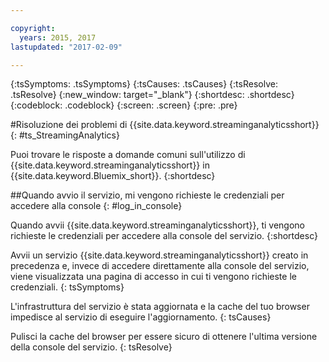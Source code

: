 ```yaml
---

copyright:
  years: 2015, 2017
lastupdated: "2017-02-09"

---
```


<!-- Attribute definitions --> 
{:tsSymptoms: .tsSymptoms} 
{:tsCauses: .tsCauses} 
{:tsResolve: .tsResolve} 
{:new_window: target="_blank"}
{:shortdesc: .shortdesc}
{:codeblock: .codeblock}
{:screen: .screen}
{:pre: .pre}

#Risoluzione dei problemi di {{site.data.keyword.streaminganalyticsshort}} 
{: #ts_StreamingAnalytics}

Puoi trovare le risposte a domande comuni sull'utilizzo di {{site.data.keyword.streaminganalyticsshort}} in {{site.data.keyword.Bluemix_short}}.
{:shortdesc}

##Quando avvio il servizio, mi vengono richieste le credenziali per accedere alla console
{: #log_in_console}

Quando avvii {{site.data.keyword.streaminganalyticsshort}}, ti vengono richieste le credenziali
per accedere alla console del servizio.
{:shortdesc}

Avvii un servizio {{site.data.keyword.streaminganalyticsshort}} creato in precedenza e, invece di accedere direttamente alla console del servizio, viene visualizzata una pagina di accesso in cui ti vengono richieste le credenziali.
{: tsSymptoms}

L'infrastruttura del servizio è stata aggiornata e la cache del tuo browser impedisce
al servizio di eseguire l'aggiornamento.
{: tsCauses}

Pulisci la cache del browser per essere sicuro di ottenere l'ultima versione della console del servizio.
{: tsResolve}

